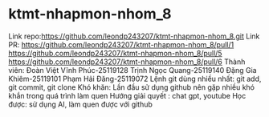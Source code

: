 # ktmt-nhapmon-nhom_8
Link repo:https://github.com/leondp243207/ktmt-nhapmon-nhom_8.git
Link PR: https://github.com/leondp243207/ktmt-nhapmon-nhom_8/pull/1
         https://github.com/leondp243207/ktmt-nhapmon-nhom_8/pull/5
         https://github.com/leondp243207/ktmt-nhapmon-nhom_8/pull/6
Thành viên:
Đoàn Việt Vĩnh Phúc-25119128
Trịnh Ngọc Quang-25119140
Đặng Gia Khiêm-25119101
Phạm Hải Đăng-25119072
Lệnh git dùng nhiều nhất: git add, git commit, git clone
Khó khăn: Lần đầu sử dụng github nên gặp nhiều khó khắn trong quá trình làm quen
Hướng giải quyết : chat gpt, youtube
Học được: sử dụng AI, làm quen được với github

